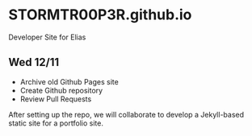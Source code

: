 # STORMTR00P3R.github.io

Developer Site for Elias

## Wed 12/11

- Archive old Github Pages site
- Create Github repository
- Review Pull Requests

After setting up the repo, we will collaborate
to develop a Jekyll-based static site for a
portfolio site.
